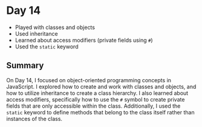 # Day 14

- Played with classes and objects
- Used inheritance
- Learned about access modifiers (private fields using `#`)
- Used the `static` keyword

## Summary

On Day 14, I focused on object-oriented programming concepts in JavaScript. I explored how to create and work with classes and objects, and how to utilize inheritance to create a class hierarchy. I also learned about access modifiers, specifically how to use the `#` symbol to create private fields that are only accessible within the class. Additionally, I used the `static` keyword to define methods that belong to the class itself rather than instances of the class.


